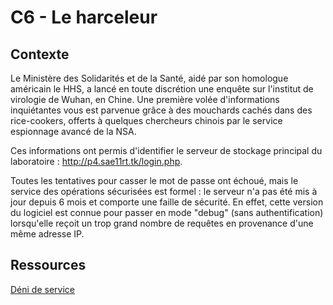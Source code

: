# C6 - Le harceleur

## Contexte

Le Ministère des Solidarités et de la Santé, aidé par son homologue américain le HHS, a lancé en toute discrétion une enquête sur l'institut de virologie de Wuhan, en Chine. Une première volée d'informations inquiétantes vous est parvenue grâce à des mouchards cachés dans des rice-cookers, offerts à quelques chercheurs chinois par le service espionnage avancé de la NSA.

Ces informations ont permis d'identifier le serveur de stockage principal du laboratoire : http://p4.sae11rt.tk/login.php.

Toutes les tentatives pour casser le mot de passe ont échoué, mais le service des opérations sécurisées est formel : le serveur n'a pas été mis à jour depuis 6 mois et comporte une faille de sécurité. En effet, cette version du logiciel est connue pour passer en mode "debug" (sans authentification) lorsqu'elle reçoit un trop grand nombre de requêtes en provenance d'une même adresse IP. 

## Ressources

[Déni de service](https://fr.wikipedia.org/wiki/Attaque_par_d%C3%A9ni_de_service)
